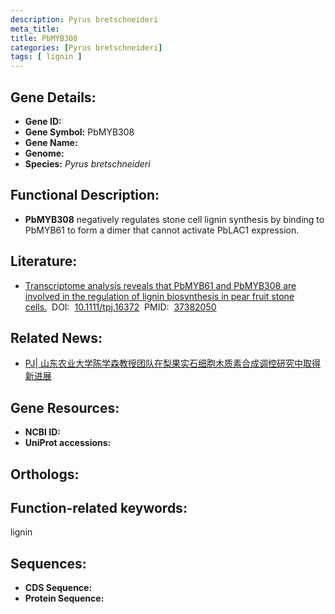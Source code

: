 ```yaml
---
description: Pyrus bretschneideri
meta_title:
title: PbMYB308
categories: [Pyrus bretschneideri]
tags: [ lignin ]
---
```


## Gene Details:
- **Gene ID:**	[]()
- **Gene Symbol:** PbMYB308
- **Gene Name:** 
- **Genome:** []()
- **Species:** *Pyrus bretschneideri*

## Functional Description:
   -  **PbMYB308** negatively regulates stone cell lignin synthesis by binding to PbMYB61 to form a dimer that cannot activate PbLAC1 expression.

## Literature:
   - [Transcriptome analysis reveals that PbMYB61 and PbMYB308 are involved in the regulation of lignin biosynthesis in pear fruit stone cells.]( https://onlinelibrary.wiley.com/doi/10.1111/tpj.16372)&nbsp;&nbsp;DOI:&nbsp;&nbsp;[10.1111/tpj.16372](https://onlinelibrary.wiley.com/doi/10.1111/tpj.16372)&nbsp;&nbsp;PMID:&nbsp;&nbsp;[37382050](https://pubmed.ncbi.nlm.nih.gov/37382050/)

## Related News:
   - [​PJ| 山东农业大学陈学森教授团队在梨果实石细胞木质素合成调控研究中取得新进展](https://mp.weixin.qq.com/s/DKCoKhQ_J3syXLU1qlCudw)

## Gene Resources:
- **NCBI ID:** [](https://www.ncbi.nlm.nih.gov/gene/?term=)
- **UniProt accessions:** [](https://www.uniprot.org/uniprotkb//entry)

## Orthologs:


## Function-related keywords:
lignin

## Sequences:
- **CDS Sequence:**
- **Protein Sequence:**
